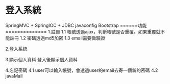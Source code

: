 <h1>登入系統</h1

SpringMVC + SpringIOC + JDBC
javaconfig
Bootstrap
======功能==============
1.註冊
	1.1 帳號透過ajax，判斷帳號是否重覆。如果重覆就不能註冊
	1.2 密碼透過md5加密
	1.3 email需要做驗證
	
2.登入系統

3.顯示個人資料
  登入後顯示個人資料

4.忘記密碼
	4.1 user可以輸入帳號，會透過user的email去寄一個新的密碼
	4.2 javaMail

